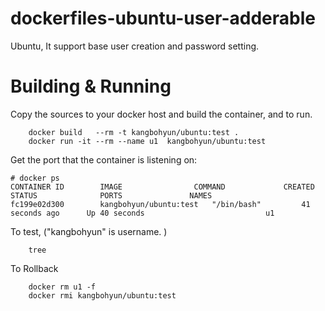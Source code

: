 # dockerfiles-ubuntu-user-adderable
Ubuntu, It support base user creation and password setting.

# Building & Running

Copy the sources to your docker host and build the container, and to run.
```
	docker build   --rm -t kangbohyun/ubuntu:test .
	docker run -it --rm --name u1  kangbohyun/ubuntu:test
```
Get the port that the container is listening on:

```
# docker ps
CONTAINER ID        IMAGE                COMMAND             CREATED             STATUS              PORTS               NAMES
fc199e02d300        kangbohyun/ubuntu:test   "/bin/bash"         41 seconds ago      Up 40 seconds                           u1
```

To test, ("kangbohyun" is username. )
```
	tree
```
To Rollback
```
    docker rm u1 -f
    docker rmi kangbohyun/ubuntu:test
```
